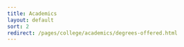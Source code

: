 ```yaml
---
title: Academics
layout: default
sort: 2
redirect: /pages/college/academics/degrees-offered.html
---
```

